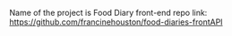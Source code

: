 Name of the project is Food Diary
front-end repo link: https://github.com/francinehouston/food-diaries-frontAPI